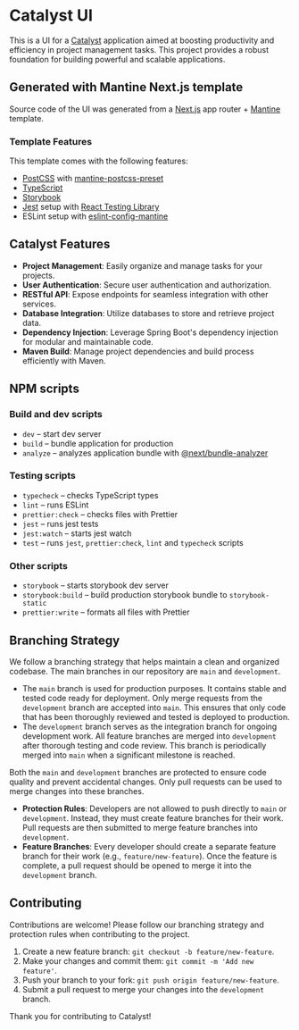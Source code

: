 # Catalyst UI

This is a UI for a [Catalyst](https://github.com/SeonCodeHub/catalyst) application aimed at boosting productivity and efficiency in project management tasks. This project provides a robust foundation for building powerful and scalable applications.


## Generated with Mantine Next.js template

Source code of the UI was generated from a [Next.js](https://nextjs.org/) app router + [Mantine](https://mantine.dev/) template.

### Template Features

This template comes with the following features:

- [PostCSS](https://postcss.org/) with [mantine-postcss-preset](https://mantine.dev/styles/postcss-preset)
- [TypeScript](https://www.typescriptlang.org/)
- [Storybook](https://storybook.js.org/)
- [Jest](https://jestjs.io/) setup with [React Testing Library](https://testing-library.com/docs/react-testing-library/intro)
- ESLint setup with [eslint-config-mantine](https://github.com/mantinedev/eslint-config-mantine)



## Catalyst Features

- **Project Management**: Easily organize and manage tasks for your projects.
- **User Authentication**: Secure user authentication and authorization.
- **RESTful API**: Expose endpoints for seamless integration with other services.
- **Database Integration**: Utilize databases to store and retrieve project data.
- **Dependency Injection**: Leverage Spring Boot's dependency injection for modular and maintainable code.
- **Maven Build**: Manage project dependencies and build process efficiently with Maven.


## NPM scripts

### Build and dev scripts

- `dev` – start dev server
- `build` – bundle application for production
- `analyze` – analyzes application bundle with [@next/bundle-analyzer](https://www.npmjs.com/package/@next/bundle-analyzer)

### Testing scripts

- `typecheck` – checks TypeScript types
- `lint` – runs ESLint
- `prettier:check` – checks files with Prettier
- `jest` – runs jest tests
- `jest:watch` – starts jest watch
- `test` – runs `jest`, `prettier:check`, `lint` and `typecheck` scripts

### Other scripts

- `storybook` – starts storybook dev server
- `storybook:build` – build production storybook bundle to `storybook-static`
- `prettier:write` – formats all files with Prettier


## Branching Strategy

We follow a branching strategy that helps maintain a clean and organized codebase. The main branches in our repository are `main` and `development`.

- The `main` branch is used for production purposes. It contains stable and tested code ready for deployment. Only merge requests from the `development` branch are accepted into `main`. This ensures that only code that has been thoroughly reviewed and tested is deployed to production.
- The `development` branch serves as the integration branch for ongoing development work. All feature branches are merged into `development` after thorough testing and code review. This branch is periodically merged into `main` when a significant milestone is reached.


Both the `main` and `development` branches are protected to ensure code quality and prevent accidental changes. Only pull requests can be used to merge changes into these branches.

- **Protection Rules**: Developers are not allowed to push directly to `main` or `development`. Instead, they must create feature branches for their work. Pull requests are then submitted to merge feature branches into `development`.
- **Feature Branches**: Every developer should create a separate feature branch for their work (e.g., `feature/new-feature`). Once the feature is complete, a pull request should be opened to merge it into the `development` branch.


## Contributing

Contributions are welcome! Please follow our branching strategy and protection rules when contributing to the project.

1. Create a new feature branch: `git checkout -b feature/new-feature`.
2. Make your changes and commit them: `git commit -m 'Add new feature'`.
3. Push your branch to your fork: `git push origin feature/new-feature`.
4. Submit a pull request to merge your changes into the `development` branch.

Thank you for contributing to Catalyst!